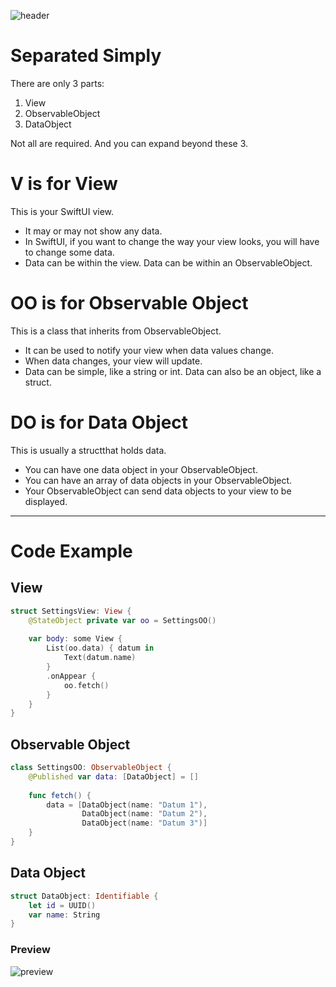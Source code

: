 ![header](https://user-images.githubusercontent.com/24855856/125718166-b660e276-da1f-43f7-999f-fec5e5c54410.png)


# Separated Simply
There are only 3 parts:
1. View
2. ObservableObject
3. DataObject

Not all are required.
And you can expand beyond these 3.

# V is for View
This is your SwiftUI view.
* It may or may not show any data.
* In SwiftUI, if you want to change the way your view looks, you will have to change some data.
* Data can be within the view. Data can be within an ObservableObject.


# OO is for Observable Object
This is a class that inherits from ObservableObject.
* It can be used to notify your view when data values change.
* When data changes, your view will update.
* Data can be simple, like a string or int. Data can also be an object, like a struct.


# DO is for Data Object
This is usually a structthat holds data.
* You can have one data object in your ObservableObject.
* You can have an array of data objects in your ObservableObject.
* Your ObservableObject can send data objects to your view to be displayed.

------------

# Code Example
## View
```swift
struct SettingsView: View {
    @StateObject private var oo = SettingsOO()
    
    var body: some View {
        List(oo.data) { datum in
            Text(datum.name)
        }
        .onAppear {
            oo.fetch()
        }
    }
}
```

## Observable Object
```swift
class SettingsOO: ObservableObject {
    @Published var data: [DataObject] = []
    
    func fetch() {
        data = [DataObject(name: "Datum 1"),
                DataObject(name: "Datum 2"),
                DataObject(name: "Datum 3")]
    }
}
```

## Data Object
```swift
struct DataObject: Identifiable {
    let id = UUID()
    var name: String
}
```

### Preview
![preview](https://user-images.githubusercontent.com/24855856/125718148-19cc3174-76db-4d1b-88b8-3eec431f2ef9.png)



